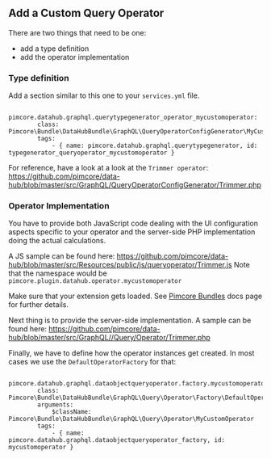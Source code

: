 ## Add a Custom Query Operator

There are two things that need to be one:
- add a type definition
- add the operator implementation

### Type definition

Add a section similar to this one to your `services.yml` file.

```
    pimcore.datahub.graphql.querytypegenerator_operator_mycustomoperator:
        class: Pimcore\Bundle\DataHubBundle\GraphQL\QueryOperatorConfigGenerator\MyCustomOperator
        tags:
            - { name: pimcore.datahub.graphql.querytypegenerator, id: typegenerator_queryoperator_mycustomoperator }                        
```

For reference, have a look at a look at the `Trimmer operator`:
https://github.com/pimcore/data-hub/blob/master/src/GraphQL/QueryOperatorConfigGenerator/Trimmer.php

### Operator Implementation

You have to provide both JavaScript code dealing with the UI configuration aspects specific to  your operator
and the server-side PHP implementation doing the actual calculations. 

A JS sample can be found here: https://github.com/pimcore/data-hub/blob/master/src/Resources/public/js/queryoperator/Trimmer.js
Note that the namespace would be `pimcore.plugin.datahub.operator.mycustomoperator`

Make sure that your extension gets loaded. See [Pimcore Bundles](https://pimcore.com/docs/5.x/Development_Documentation/Extending_Pimcore/Bundle_Developers_Guide/Pimcore_Bundles/index.html)
docs page for further details.

Next thing is to provide the server-side implementation.
A sample can be found here: https://github.com/pimcore/data-hub/blob/master/src/GraphQL//Query/Operator/Trimmer.php

Finally, we have to define how the operator instances get created.
In most cases we use the `DefaultOperatorFactory` for that:

```
    pimcore.datahub.graphql.dataobjectqueryoperator.factory.mycustomoperator:
        class: Pimcore\Bundle\DataHubBundle\GraphQL\Query\Operator\Factory\DefaultOperatorFactory
        arguments:
            $className: Pimcore\Bundle\DataHubBundle\GraphQL\Query\Operator\MyCustomOperator
        tags:
            - { name: pimcore.datahub.graphql.dataobjectqueryoperator_factory, id: mycustomoperator }
```



